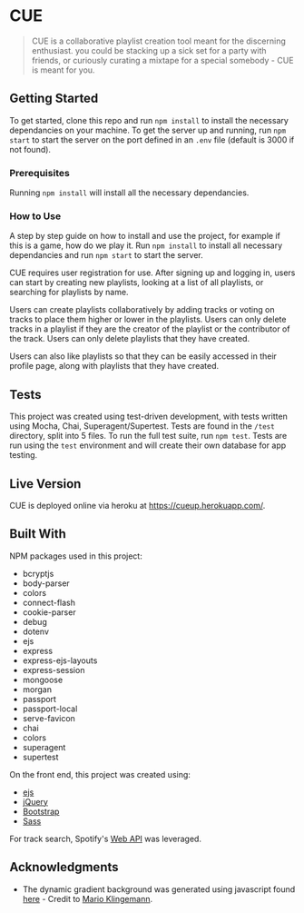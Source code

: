 # CUE

> CUE is a collaborative playlist creation tool meant for the discerning enthusiast. you could be stacking up a sick set for a party with friends, or curiously curating a mixtape for a special somebody - CUE is meant for you.

## Getting Started

To get started, clone this repo and run `npm install` to install the necessary dependancies on your machine.
To get the server up and running, run `npm start` to start the server on the port defined in an `.env` file (default is 3000 if not found).

### Prerequisites

Running `npm install` will install all the necessary dependancies.

### How to Use

A step by step guide on how to install and use the project, for example if this is a game, how do we play it.
Run `npm install` to install all necessary dependancies and run `npm start` to start the server.

CUE requires user registration for use. After signing up and logging in, users can start by creating new playlists, looking at a list of all playlists, or searching for playlists by name.

Users can create playlists collaboratively by adding tracks or voting on tracks to place them higher or lower in the playlists. Users can only delete tracks in a playlist if they are the creator of the playlist or the contributor of the track. Users can only delete playlists that they have created.

Users can also like playlists so that they can be easily accessed in their profile page, along with playlists that they have created.

## Tests

This project was created using test-driven development, with tests written using Mocha, Chai, Superagent/Supertest.
Tests are found in the `/test` directory, split into 5 files.
To run the full test suite, run `npm test`.
Tests are run using the `test` environment and will create their own database for app testing.

## Live Version

CUE is deployed online via heroku at https://cueup.herokuapp.com/.

## Built With

NPM packages used in this project:
* bcryptjs
* body-parser
* colors
* connect-flash
* cookie-parser
* debug
* dotenv
* ejs
* express
* express-ejs-layouts
* express-session
* mongoose
* morgan
* passport
* passport-local
* serve-favicon
* chai
* colors
* superagent
* supertest

On the front end, this project was created using:
* [ejs](http://www.ejs.co/)
* [jQuery](http://jquery.com/)
* [Bootstrap](http://getbootstrap.com/)
* [Sass](http://sass-lang.com/)

For track search, Spotify's [Web API](https://developer.spotify.com/web-api/) was leveraged.

## Acknowledgments

* The dynamic gradient background was generated using javascript found [here](https://codepen.io/quasimondo/pen/lDdrF) - Credit to [Mario Klingemann](https://codepen.io/quasimondo/).


